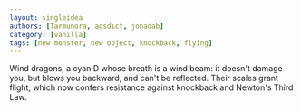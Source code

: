 ```yaml
---
layout: singleidea
authors: [Tarmunora, aosdict, jonadab]
category: [vanilla]
tags: [new monster, new object, knockback, flying]
---
```

Wind dragons, a cyan D whose breath is a wind beam: it doesn't damage you, but blows you backward, and can't be reflected. Their scales grant flight, which now confers resistance against knockback and Newton's Third Law.
